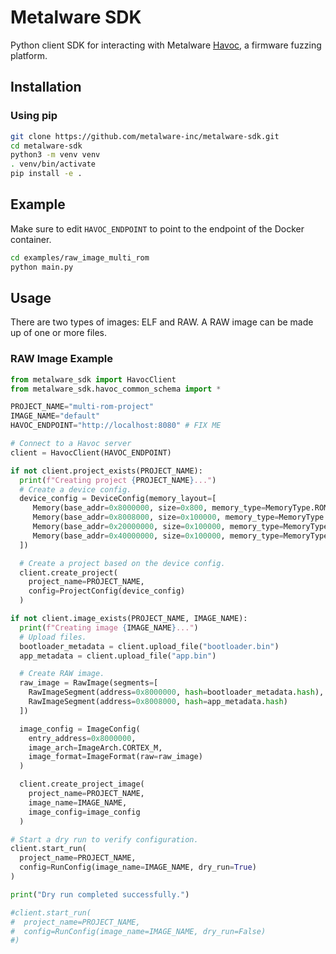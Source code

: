 # Metalware SDK

Python client SDK for interacting with Metalware [Havoc](https://www.metalware.com/product), a firmware fuzzing platform.

## Installation

### Using pip

```bash
git clone https://github.com/metalware-inc/metalware-sdk.git
cd metalware-sdk
python3 -m venv venv
. venv/bin/activate
pip install -e .
```

## Example

Make sure to edit `HAVOC_ENDPOINT` to point to the endpoint of the Docker container.

```bash
cd examples/raw_image_multi_rom
python main.py
```

## Usage

There are two types of images: ELF and RAW. A RAW image can be made up of one or more files.

### RAW Image Example

```python
from metalware_sdk import HavocClient
from metalware_sdk.havoc_common_schema import *

PROJECT_NAME="multi-rom-project"
IMAGE_NAME="default"
HAVOC_ENDPOINT="http://localhost:8080" # FIX ME

# Connect to a Havoc server
client = HavocClient(HAVOC_ENDPOINT)

if not client.project_exists(PROJECT_NAME):
  print(f"Creating project {PROJECT_NAME}...")
  # Create a device config.
  device_config = DeviceConfig(memory_layout=[
     Memory(base_addr=0x8000000, size=0x800, memory_type=MemoryType.ROM),
     Memory(base_addr=0x8008000, size=0x100000, memory_type=MemoryType.ROM),
     Memory(base_addr=0x20000000, size=0x100000, memory_type=MemoryType.RAM),
     Memory(base_addr=0x40000000, size=0x100000, memory_type=MemoryType.MMIO),
  ])

  # Create a project based on the device config.
  client.create_project(
    project_name=PROJECT_NAME,
    config=ProjectConfig(device_config)
  )

if not client.image_exists(PROJECT_NAME, IMAGE_NAME):
  print(f"Creating image {IMAGE_NAME}...")
  # Upload files.
  bootloader_metadata = client.upload_file("bootloader.bin")
  app_metadata = client.upload_file("app.bin")

  # Create RAW image.
  raw_image = RawImage(segments=[
    RawImageSegment(address=0x8000000, hash=bootloader_metadata.hash),
    RawImageSegment(address=0x8008000, hash=app_metadata.hash)
  ])

  image_config = ImageConfig(
    entry_address=0x8000000,
    image_arch=ImageArch.CORTEX_M, 
    image_format=ImageFormat(raw=raw_image)
  )

  client.create_project_image(
    project_name=PROJECT_NAME,
    image_name=IMAGE_NAME,
    image_config=image_config
  )

# Start a dry run to verify configuration.
client.start_run(
  project_name=PROJECT_NAME,
  config=RunConfig(image_name=IMAGE_NAME, dry_run=True)
)

print("Dry run completed successfully.")

#client.start_run(
#  project_name=PROJECT_NAME,
#  config=RunConfig(image_name=IMAGE_NAME, dry_run=False)
#)
```
